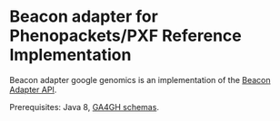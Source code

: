 # Beacon adapter for Phenopackets/PXF Reference Implementation

Beacon adapter google genomics is an implementation of the [Beacon Adapter API](https://github.com/mcupak/beacon-adapter-api).

Prerequisites: Java 8, [GA4GH schemas](https://github.com/ga4gh/schemas/releases/tag/v0.6.0a8).
